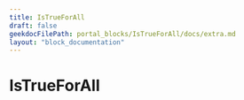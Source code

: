 ```yaml
---
title: IsTrueForAll
draft: false
geekdocFilePath: portal_blocks/IsTrueForAll/docs/extra.md
layout: "block_documentation"
---
```

# IsTrueForAll